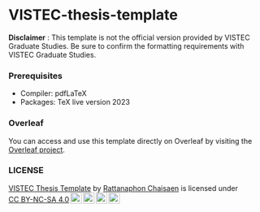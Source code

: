# VISTEC-thesis-template

**Disclaimer** : This template is not the official version provided by VISTEC Graduate Studies. Be sure to confirm the formatting requirements with VISTEC Graduate Studies.

### Prerequisites

* Compiler: pdfLaTeX
* Packages: TeX live version 2023

### Overleaf

You can access and use this template directly on Overleaf by visiting the [Overleaf project](https://www.overleaf.com/read/kycjnywvhdzt#0c025e).

### LICENSE
<p xmlns:cc="http://creativecommons.org/ns#" xmlns:dct="http://purl.org/dc/terms/"><a property="dct:title" rel="cc:attributionURL" href="https://github.com/xydxdy/VISTEC-thesis-template">VISTEC Thesis Template</a> by <a rel="cc:attributionURL dct:creator" property="cc:attributionName" href="https://xydxdy.github.io/">Rattanaphon Chaisaen</a> is licensed under <a href="https://creativecommons.org/licenses/by-nc-sa/4.0/?ref=chooser-v1" target="_blank" rel="license noopener noreferrer" style="display:inline-block;">CC BY-NC-SA 4.0<img style="height:22px!important;margin-left:3px;vertical-align:text-bottom;" src="https://mirrors.creativecommons.org/presskit/icons/cc.svg?ref=chooser-v1" alt=""><img style="height:22px!important;margin-left:3px;vertical-align:text-bottom;" src="https://mirrors.creativecommons.org/presskit/icons/by.svg?ref=chooser-v1" alt=""><img style="height:22px!important;margin-left:3px;vertical-align:text-bottom;" src="https://mirrors.creativecommons.org/presskit/icons/nc.svg?ref=chooser-v1" alt=""><img style="height:22px!important;margin-left:3px;vertical-align:text-bottom;" src="https://mirrors.creativecommons.org/presskit/icons/sa.svg?ref=chooser-v1" alt=""></a></p>
